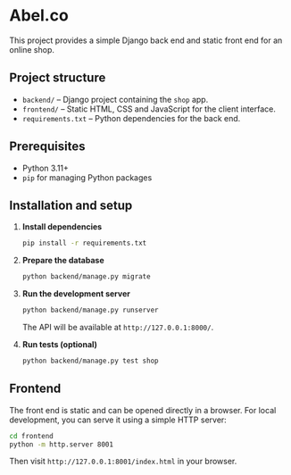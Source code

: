 # Abel.co

This project provides a simple Django back end and static front end for an online shop.

## Project structure

- `backend/` – Django project containing the `shop` app.
- `frontend/` – Static HTML, CSS and JavaScript for the client interface.
- `requirements.txt` – Python dependencies for the back end.

## Prerequisites

- Python 3.11+
- `pip` for managing Python packages

## Installation and setup

1. **Install dependencies**
   ```bash
   pip install -r requirements.txt
   ```
2. **Prepare the database**
   ```bash
   python backend/manage.py migrate
   ```
3. **Run the development server**
   ```bash
   python backend/manage.py runserver
   ```
   The API will be available at `http://127.0.0.1:8000/`.

4. **Run tests (optional)**
   ```bash
   python backend/manage.py test shop
   ```

## Frontend

The front end is static and can be opened directly in a browser. For local development, you can serve it using a simple HTTP server:

```bash
cd frontend
python -m http.server 8001
```
Then visit `http://127.0.0.1:8001/index.html` in your browser.

